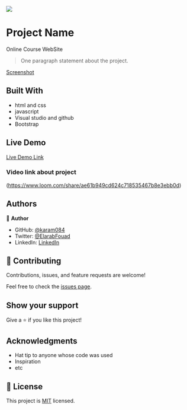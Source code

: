 ![](https://github.com/karam084/online-course)

# Project Name

Online Course WebSite

> One paragraph statement about the project.

[Screenshot](https://user-images.githubusercontent.com/77942746/143515573-2d75e63f-9fb0-44b5-a2dc-5f74920fea08.png)

## Built With

- html and css
- javascript
- Visual studio and github
- Bootstrap

## Live Demo

[Live Demo Link](https://karam084.github.io/online-course/)

### Video link about project

(https://www.loom.com/share/ae61b949cd624c718535467b8e3ebb0d)

## Authors

👤 **Author**

- GitHub: [@karam084](https://github.com/karam084)
- Twitter: [@ElarabFouad](https://twitter.com/ElarabFouad)
- LinkedIn: [LinkedIn](https://www.linkedin.com/in/karam-fouad-179830214/)

## 🤝 Contributing

Contributions, issues, and feature requests are welcome!

Feel free to check the [issues page](../../issues/).

## Show your support

Give a ⭐️ if you like this project!

## Acknowledgments

- Hat tip to anyone whose code was used
- Inspiration
- etc

## 📝 License

This project is [MIT](./MIT.md) licensed.
